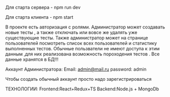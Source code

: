 Для старта сервера - npm run dev

Для старта клиента - npm start

В проекте есть авторизация с ролями. Администратор может создавать новые тесты , а также отключать или вовсе же удалять уже существующие тесты. Также администратор может на странице пользователей посмотреть список всех пользователей  и статистику выполненных тестов.
Обычные пользватели не имеют доступа к этим данным ,для них реализована возможность пороходения тестов .
Все данные хранятся в БД!!!

Аккаунт Администратора: Email: admin@mail.ru  password: admin

Чтобы создать обычный аккаунт просто надо зарегистрироваться

ТЕХНОЛОГИИ:
Frontend:React+Redux+TS
Backend:Node.js + MongoDb

